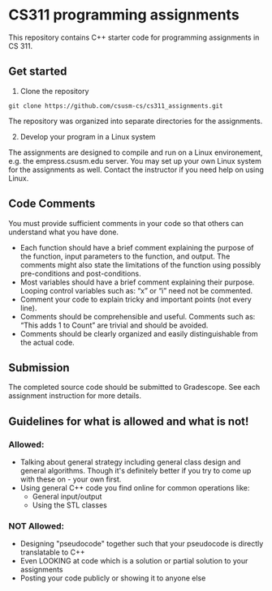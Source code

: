 # CS311 programming assignments
This repository contains C++ starter code for programming assignments in CS 311. 

## Get started
1. Clone the repository
```
git clone https://github.com/csusm-cs/cs311_assignments.git
```
The repository was organized into separate directories for the assignments.

2. Develop your program in a Linux system

The assignments are designed to compile and run on a Linux environement, e.g. the empress.csusm.edu server. You may set up your own Linux system for the assignments as well. Contact the instructor if you need help on using Linux.

## Code Comments
You must provide sufficient comments in your code so that others can understand what you have done. 
- Each function should have a brief comment explaining the purpose of the function, input parameters to the function, and output. The comments might also state the limitations of the function using possibly pre-conditions and post-conditions.
- Most variables should have a brief comment explaining their purpose. Looping control variables such as: “x” or “i” need not be commented.
- Comment your code to explain tricky and important points (not every line).
- Comments should be comprehensible and useful. Comments such as: “This adds 1 to Count” are trivial and should be avoided.
- Comments should be clearly organized and easily distinguishable from the actual code.

## Submission
The completed source code should be submitted to Gradescope. See each assignment instruction for more details.

## Guidelines for what is allowed and what is not!
### Allowed:
- Talking about general strategy including general class design and general algorithms. Though it's definitely better if you try to come up with these on  - your own first.
- Using general C++ code you find online for common operations like:
  - General input/output
  - Using the STL classes
### NOT Allowed:
- Designing "pseudocode" together such that your pseudocode is directly translatable to C++
- Even LOOKING at code which is a solution or partial solution to your assignments
- Posting your code publicly or showing it to anyone else

